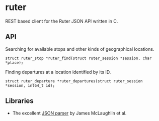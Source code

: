 ruter
=====

REST based client for the Ruter JSON API written in C.

API
---

Searching for available stops and other kinds of geographical locations.

	struct ruter_stop *ruter_find(struct ruter_session *session, char *place);

Finding departures at a location identified by its ID.

	struct ruter_departure *ruter_departures(struct ruter_session *session, int64_t id);

Libraries
---------

*   The excellent [JSON parser](https://github.com/udp/json-parser/) by James McLaughlin et al.
